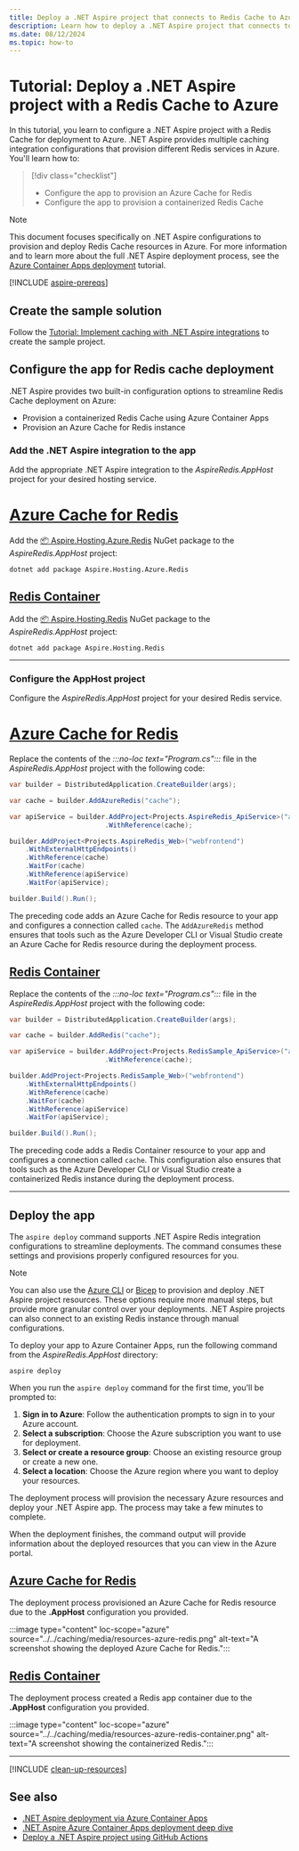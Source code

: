 ```yaml
---
title: Deploy a .NET Aspire project that connects to Redis Cache to Azure
description: Learn how to deploy a .NET Aspire project that connects to Redis Cache to Azure
ms.date: 08/12/2024
ms.topic: how-to
---
```


# Tutorial: Deploy a .NET Aspire project with a Redis Cache to Azure

In this tutorial, you learn to configure a .NET Aspire project with a Redis Cache for deployment to Azure. .NET Aspire provides multiple caching integration configurations that provision different Redis services in Azure. You'll learn how to:

> [!div class="checklist"]
>
> - Configure the app to provision an Azure Cache for Redis
> - Configure the app to provision a containerized Redis Cache

> [!NOTE]
> This document focuses specifically on .NET Aspire configurations to provision and deploy Redis Cache resources in Azure. For more information and to learn more about the full .NET Aspire deployment process, see the [Azure Container Apps deployment](/dotnet/aspire/deployment/azure/aca-deployment?pivots=azure-azd) tutorial.

[!INCLUDE [aspire-prereqs](../../includes/aspire-prereqs.md)]

## Create the sample solution

Follow the [Tutorial: Implement caching with .NET Aspire integrations](../../caching/caching-integrations.md) to create the sample project.

## Configure the app for Redis cache deployment

.NET Aspire provides two built-in configuration options to streamline Redis Cache deployment on Azure:

- Provision a containerized Redis Cache using Azure Container Apps
- Provision an Azure Cache for Redis instance

### Add the .NET Aspire integration to the app

Add the appropriate .NET Aspire integration to the _AspireRedis.AppHost_ project for your desired hosting service.

# [Azure Cache for Redis](#tab/azure-redis)

Add the [📦 Aspire.Hosting.Azure.Redis](https://www.nuget.org/packages/Aspire.Hosting.Azure.Redis) NuGet package to the _AspireRedis.AppHost_ project:

```dotnetcli
dotnet add package Aspire.Hosting.Azure.Redis
```

## [Redis Container](#tab/redis-container)

Add the [📦 Aspire.Hosting.Redis](https://www.nuget.org/packages/Aspire.Hosting.Redis) NuGet package to the _AspireRedis.AppHost_ project:

```dotnetcli
dotnet add package Aspire.Hosting.Redis
```

---

### Configure the AppHost project

Configure the _AspireRedis.AppHost_ project for your desired Redis service.

# [Azure Cache for Redis](#tab/azure-redis)

Replace the contents of the _:::no-loc text="Program.cs":::_ file in the _AspireRedis.AppHost_ project with the following code:

```csharp
var builder = DistributedApplication.CreateBuilder(args);

var cache = builder.AddAzureRedis("cache");

var apiService = builder.AddProject<Projects.AspireRedis_ApiService>("apiservice")
                        .WithReference(cache);

builder.AddProject<Projects.AspireRedis_Web>("webfrontend")
    .WithExternalHttpEndpoints()
    .WithReference(cache)
    .WaitFor(cache)
    .WithReference(apiService)
    .WaitFor(apiService);

builder.Build().Run();
```

The preceding code adds an Azure Cache for Redis resource to your app and configures a connection called `cache`. The `AddAzureRedis` method ensures that tools such as the Azure Developer CLI or Visual Studio create an Azure Cache for Redis resource during the deployment process.

## [Redis Container](#tab/redis-container)

Replace the contents of the _:::no-loc text="Program.cs":::_ file in the _AspireRedis.AppHost_ project with the following code:

```csharp
var builder = DistributedApplication.CreateBuilder(args);

var cache = builder.AddRedis("cache");

var apiService = builder.AddProject<Projects.RedisSample_ApiService>("apiservice")
                        .WithReference(cache);

builder.AddProject<Projects.RedisSample_Web>("webfrontend")
    .WithExternalHttpEndpoints()
    .WithReference(cache)
    .WaitFor(cache)
    .WithReference(apiService)
    .WaitFor(apiService);

builder.Build().Run();
```

The preceding code adds a Redis Container resource to your app and configures a connection called `cache`. This configuration also ensures that tools such as the Azure Developer CLI or Visual Studio create a containerized Redis instance during the deployment process.

---

## Deploy the app

The `aspire deploy` command supports .NET Aspire Redis integration configurations to streamline deployments. The command consumes these settings and provisions properly configured resources for you.

> [!NOTE]
> You can also use the [Azure CLI](/dotnet/aspire/deployment/azure/aca-deployment?pivots=azure-cli) or [Bicep](/dotnet/aspire/deployment/azure/aca-deployment?pivots=azure-bicep) to provision and deploy .NET Aspire project resources. These options require more manual steps, but provide more granular control over your deployments. .NET Aspire projects can also connect to an existing Redis instance through manual configurations.

To deploy your app to Azure Container Apps, run the following command from the _AspireRedis.AppHost_ directory:

```dotnetcli
aspire deploy
```

When you run the `aspire deploy` command for the first time, you'll be prompted to:

1. **Sign in to Azure**: Follow the authentication prompts to sign in to your Azure account.
1. **Select a subscription**: Choose the Azure subscription you want to use for deployment.
1. **Select or create a resource group**: Choose an existing resource group or create a new one.
1. **Select a location**: Choose the Azure region where you want to deploy your resources.

The deployment process will provision the necessary Azure resources and deploy your .NET Aspire app. The process may take a few minutes to complete.

When the deployment finishes, the command output will provide information about the deployed resources that you can view in the Azure portal.

## [Azure Cache for Redis](#tab/azure-redis)

The deployment process provisioned an Azure Cache for Redis resource due to the **.AppHost** configuration you provided.

:::image type="content" loc-scope="azure" source="../../caching/media/resources-azure-redis.png" alt-text="A screenshot showing the deployed Azure Cache for Redis.":::

## [Redis Container](#tab/redis-container)

The deployment process created a Redis app container due to the **.AppHost** configuration you provided.

:::image type="content" loc-scope="azure" source="../../caching/media/resources-azure-redis-container.png" alt-text="A screenshot showing the containerized Redis.":::

---

[!INCLUDE [clean-up-resources](../../includes/clean-up-resources.md)]

## See also

- [.NET Aspire deployment via Azure Container Apps](../azd/aca-deployment.md)
- [.NET Aspire Azure Container Apps deployment deep dive](../azd/aca-deployment-azd-in-depth.md)
- [Deploy a .NET Aspire project using GitHub Actions](../azd/aca-deployment-github-actions.md)
